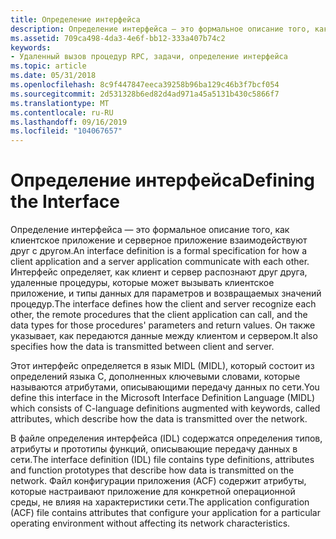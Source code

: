 ```yaml
---
title: Определение интерфейса
description: Определение интерфейса — это формальное описание того, как клиентское приложение и серверное приложение взаимодействуют друг с другом.
ms.assetid: 709ca498-4da3-4e6f-bb12-333a407b74c2
keywords:
- Удаленный вызов процедур RPC, задачи, определение интерфейса
ms.topic: article
ms.date: 05/31/2018
ms.openlocfilehash: 8c9f447847eeca39258b96ba129c46b3f7bcf054
ms.sourcegitcommit: 2d531328b6ed82d4ad971a45a5131b430c5866f7
ms.translationtype: MT
ms.contentlocale: ru-RU
ms.lasthandoff: 09/16/2019
ms.locfileid: "104067657"
---
```

# <a name="defining-the-interface"></a><span data-ttu-id="bf4df-104">Определение интерфейса</span><span class="sxs-lookup"><span data-stu-id="bf4df-104">Defining the Interface</span></span>

<span data-ttu-id="bf4df-105">Определение интерфейса — это формальное описание того, как клиентское приложение и серверное приложение взаимодействуют друг с другом.</span><span class="sxs-lookup"><span data-stu-id="bf4df-105">An interface definition is a formal specification for how a client application and a server application communicate with each other.</span></span> <span data-ttu-id="bf4df-106">Интерфейс определяет, как клиент и сервер распознают друг друга, удаленные процедуры, которые может вызывать клиентское приложение, и типы данных для параметров и возвращаемых значений процедур.</span><span class="sxs-lookup"><span data-stu-id="bf4df-106">The interface defines how the client and server recognize each other, the remote procedures that the client application can call, and the data types for those procedures' parameters and return values.</span></span> <span data-ttu-id="bf4df-107">Он также указывает, как передаются данные между клиентом и сервером.</span><span class="sxs-lookup"><span data-stu-id="bf4df-107">It also specifies how the data is transmitted between client and server.</span></span>

<span data-ttu-id="bf4df-108">Этот интерфейс определяется в язык MIDL (MIDL), который состоит из определений языка C, дополненных ключевыми словами, которые называются атрибутами, описывающими передачу данных по сети.</span><span class="sxs-lookup"><span data-stu-id="bf4df-108">You define this interface in the Microsoft Interface Definition Language (MIDL) which consists of C-language definitions augmented with keywords, called attributes, which describe how the data is transmitted over the network.</span></span>

<span data-ttu-id="bf4df-109">В файле определения интерфейса (IDL) содержатся определения типов, атрибуты и прототипы функций, описывающие передачу данных в сети.</span><span class="sxs-lookup"><span data-stu-id="bf4df-109">The interface definition (IDL) file contains type definitions, attributes and function prototypes that describe how data is transmitted on the network.</span></span> <span data-ttu-id="bf4df-110">Файл конфигурации приложения (ACF) содержит атрибуты, которые настраивают приложение для конкретной операционной среды, не влияя на характеристики сети.</span><span class="sxs-lookup"><span data-stu-id="bf4df-110">The application configuration (ACF) file contains attributes that configure your application for a particular operating environment without affecting its network characteristics.</span></span>

 

 




